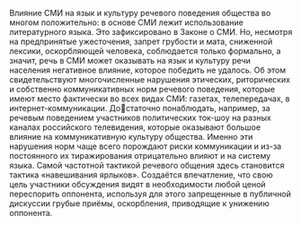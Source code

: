 Влияние СМИ на язык и культуру речевого поведения общества во многом положительно: в основе СМИ лежит использование литературного языка. Это зафиксировано в Законе о СМИ. Но, несмотря на предпринятые ужесточения, запрет грубости и мата, сниженной лексики, оскорбляющей человека, соблюдается только формально, а значит, речь в СМИ может оказывать на язык и культуру речи населения негативное влияние, которое победить не удалось. Об этом свидетельствуют многочисленные нарушения этических, риторических и собственно коммуникативных норм речевого поведения, которые имеют место фактически во всех видах СМИ: газетах, телепередачах, в интернет-коммуникации. Достаточно понаблюдать, например, за речевым поведением участников политических ток-шоу на разных каналах российского телевидения, которые оказывают большое влияние на коммуникативную культуру общества. Именно эти нарушения норм чаще всего порождают риски коммуникации и из-за постоянного их тиражирования отрицательно влияют и на систему языка. Самой частотной тактикой речевого общения здесь становится тактика «навешивания ярлыков». Создаётся впечатление, что свою цель участники обсуждения видят в необходимости любой ценой переспорить оппонента, используя для этого запрещенные в публичной дискуссии грубые приёмы, оскорбления, приводящие к унижению оппонента. 